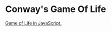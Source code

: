 Conway's Game Of Life
=====================



[Game of Life in JavaScript. ](http://bit.ly/game-of-l1f3)
